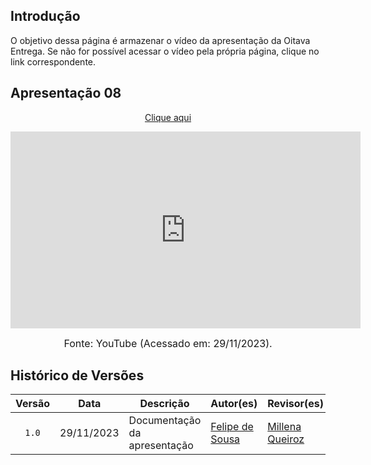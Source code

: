 ## Introdução

O objetivo dessa página é armazenar o vídeo da apresentação da Oitava Entrega. Se não for possível acessar o vídeo pela própria página, clique no link correspondente.

## Apresentação 08

<p style="text-align: center"><a href="https://youtu.be/3XEUiYeRX7M" target="blanket">Clique aqui</a></p>

<p style="text-align: center"><iframe width="560" height="315" src="https://www.youtube.com/embed/3XEUiYeRX7M?si=T_8Jy5dcOLYOk3t5" title="YouTube video player" frameborder="0" allow="accelerometer; autoplay; clipboard-write; encrypted-media; gyroscope; picture-in-picture; web-share" allowfullscreen></iframe></p>

<font size="3"><p style="text-align: center">Fonte: YouTube (Acessado em: 29/11/2023).</p></font>


## Histórico de Versões

| Versão | Data       | Descrição                    | Autor(es)                                     | Revisor(es) |
| :------: | :----------: | ---------------------------- | --------------------------------------------- | ----------- |
| `1.0`    | 29/11/2023 | Documentação da apresentação | [Felipe de Sousa](https://github.com/fsousac) | [Millena Queiroz](https://github.com/millenaqueiroz)
